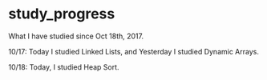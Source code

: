# study_progress
What I have studied since Oct 18th, 2017.

10/17:
Today I studied Linked Lists, and Yesterday I studied Dynamic Arrays. 

10/18:
Today, I studied Heap Sort.
